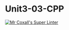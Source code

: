 # Unit3-03-CPP
[![Mr Coxall's Super Linter](https://github.com/ICS3U-Programming-Katie-G/Unit3-03-CPP/workflows/Mr%20Coxall's%20Super%20Linter/badge.svg)](https://github.com/ICS3U-Programming-Katie-G/Unit3-03-CPP/actions/)
